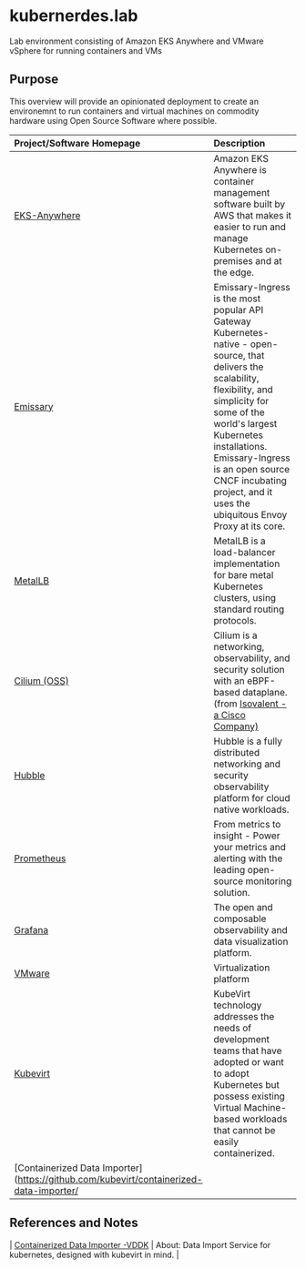 # kubernerdes.lab
Lab environment consisting of Amazon EKS Anywhere and VMware vSphere for running containers and VMs


## Purpose 
This overview will provide an opinionated deployment to create an environemnt to run containers and virtual machines on commodity hardware using Open Source Software where possible.

| Project/Software Homepage | Description |
|:-----------------|:-------------|
| [EKS-Anywhere](https://anywhere.eks.amazonaws.com/) | Amazon EKS Anywhere is container management software built by AWS that makes it easier to run and manage Kubernetes on-premises and at the edge. |
| [Emissary](https://www.getambassador.io/docs/emissary/latest/tutorials/getting-started) | Emissary-Ingress is the most popular API Gateway Kubernetes-native - open-source, that delivers the scalability, flexibility, and simplicity for some of the world's largest Kubernetes installations. Emissary-Ingress is an open source CNCF incubating project, and it uses the ubiquitous Envoy Proxy at its core. |
| [MetalLB](https://metallb.universe.tf/) | MetalLB is a load-balancer implementation for bare metal Kubernetes clusters, using standard routing protocols. |
| [Cilium (OSS)](https://cilium.io/) | Cilium is a networking, observability, and security solution with an eBPF-based dataplane. <BR> (from [Isovalent - a Cisco Company)](https://isovalent.com/) |
| [Hubble](https://github.com/cilium/hubble) | Hubble is a fully distributed networking and security observability platform for cloud native workloads. |
| [Prometheus](https://prometheus.io/) | From metrics to insight - Power your metrics and alerting with the leading open-source monitoring solution. |
| [Grafana](https://github.com/grafana/grafana) | The open and composable observability and data visualization platform. |
| [VMware](https://www.vmware.com/) | Virtualization platform |
| [Kubevirt](https://kubevirt.io/) | KubeVirt technology addresses the needs of development teams that have adopted or want to adopt Kubernetes but possess existing Virtual Machine-based workloads that cannot be easily containerized. |
| [Containerized  Data Importer](https://github.com/kubevirt/containerized-data-importer/ |






## References and Notes
| [Containerized  Data Importer -VDDK](https://github.com/kubevirt/containerized-data-importer/blob/main/doc/datavolumes.md#vddk-data-volume) | About: Data Import Service for kubernetes, designed with kubevirt in mind. |
